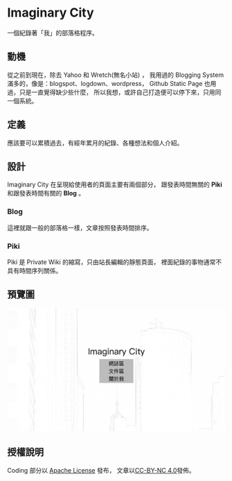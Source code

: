 # Imaginary City

一個紀錄著「我」的部落格程序。

## 動機

從之前到現在，除去 Yahoo 和 Wretch(無名小站) ，
我用過的 Blogging System 滿多的，像是：blogspot、logdown、wordpress，
Github Static Page 也用過，只是一直覺得缺少些什麼，
所以我想，或許自己打造便可以停下來，只用同一個系統。

## 定義

應該要可以累積過去，有經年累月的紀錄、各種想法和個人介紹。

## 設計

Imaginary City 在呈現給使用者的頁面主要有兩個部分，
跟發表時間無關的 **Piki** 和跟發表時間有關的 **Blog** 。

### Blog

這裡就跟一般的部落格一樣，文章按照發表時間排序。

### Piki

Piki 是 Private Wiki 的縮寫，只由站長編輯的靜態頁面，
裡面紀錄的事物通常不具有時間序列關係。 

## 預覽圖

![preview](preview.png)

## 授權說明

Coding 部分以 [Apache License](LICENSE) 發布，
文章以[CC-BY-NC 4.0](https://creativecommons.org/licenses/by-nc/4.0/)發佈。
